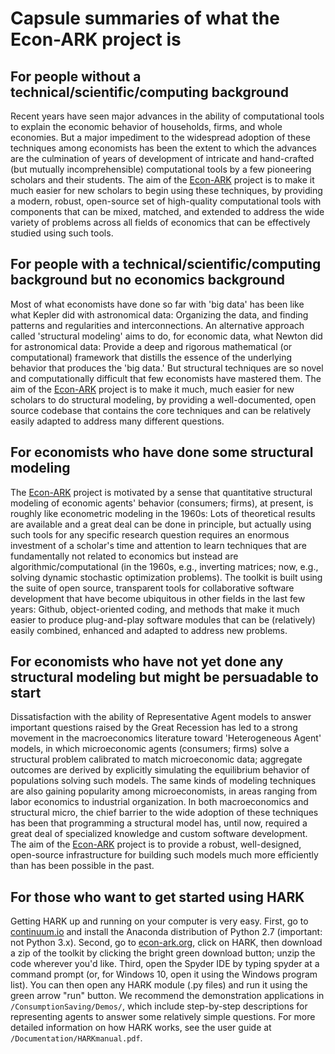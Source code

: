 # Capsule summaries of what the Econ-ARK project is

## For people without a technical/scientific/computing background

Recent years have seen major advances in the ability of computational tools to explain the economic behavior of households, firms, and whole economies. But a major impediment to the widespread adoption of these techniques among economists has been the extent to which the advances are the culmination of years of development of intricate and hand-crafted (but mutually incomprehensible) computational tools by a few pioneering scholars and their students. The aim of the [Econ-ARK](http://econ-ark.org) project is to make it much easier for new scholars to begin using these techniques, by providing a modern, robust, open-source set of high-quality computational tools with components that can be mixed, matched, and extended to address the wide variety of problems across all fields of economics that can be effectively studied using such tools.

## For people with a technical/scientific/computing background but no economics background

Most of what economists have done so far with 'big data' has been like what Kepler did with astronomical data: Organizing the data, and finding patterns and regularities and interconnections.  An alternative approach called 'structural modeling' aims to do, for economic data, what Newton did for astronomical data: Provide a deep and rigorous mathematical (or computational) framework that distills the essence of the underlying behavior that produces the 'big data.' But structural techniques are so novel and computationally difficult that few economists have mastered them.  The aim of the [Econ-ARK](http://econ-ark.org) project is to make it much, much easier for new scholars to do structural modeling, by providing a well-documented, open source codebase that contains the core techniques and can be relatively easily adapted to address many different questions.

## For economists who have done some structural modeling

The [Econ-ARK](http://econ-ark.org) project is motivated by a sense that quantitative structural modeling of economic agents' behavior (consumers; firms), at present, is roughly like econometric modeling in the 1960s:  Lots of theoretical results are available and a great deal can be done in principle, but actually using such tools for any specific research question requires an enormous investment of a scholar's time and attention to learn techniques that are fundamentally not related to economics but instead are algorithmic/computational (in the 1960s, e.g., inverting matrices; now, e.g., solving dynamic stochastic optimization problems).  The toolkit is built using the suite of open source, transparent tools for collaborative software development that have become ubiquitous in other fields in the last few years:  Github, object-oriented coding, and methods that make it much easier to produce plug-and-play software modules that can be (relatively) easily combined, enhanced and adapted to address new problems.  

## For economists who have not yet done any structural modeling but might be persuadable to start

Dissatisfaction with the ability of Representative Agent models to answer important questions raised by the Great Recession has led to a strong movement in the macroeconomics literature toward 'Heterogeneous Agent' models, in which microeconomic agents (consumers; firms) solve a structural problem calibrated to match microeconomic data; aggregate outcomes are derived by explicitly simulating the equilibrium behavior of populations solving such models. The same kinds of modeling techniques are also gaining popularity among microeconomists, in areas ranging from labor economics to industrial organization. In both macroeconomics and structural micro, the chief barrier to the wide adoption of these techniques has been that programming a structural model has, until now, required a great deal of specialized knowledge and custom software development.  The aim of the [Econ-ARK](http://econ-ark.org) project is to provide a robust, well-designed, open-source infrastructure for building such models much more efficiently than has been possible in the past.

## For those who want to get started using HARK

Getting HARK up and running on your computer is very easy.  First, go to [continuum.io](http://continuum.io) and install the Anaconda distribution of Python 2.7 (important: not Python 3.x).  Second, go to [econ-ark.org](http://econ-ark.org), click on HARK, then download a zip of the toolkit by clicking the bright green download button; unzip the code wherever you'd like.  Third, open the Spyder IDE by typing spyder at a command prompt (or, for Windows 10, open it using the Windows program list).  You can then open any HARK module (.py files) and run it using the green arrow "run" button.  We recommend the demonstration applications in `/ConsumptionSaving/Demos/`, which include step-by-step descriptions for representing agents to answer some relatively simple questions.  For more detailed information on how HARK works, see the user guide at `/Documentation/HARKmanual.pdf`.
